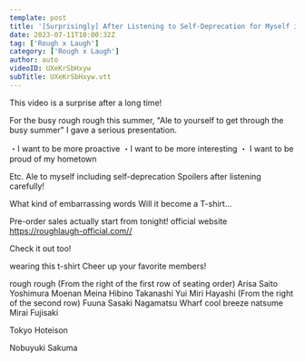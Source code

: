 ```yaml
---
template: post
title: '[Surprisingly] After Listening to Self-Deprecation for Myself in the Future, the Words Will Become a T-shirt that Will Actually be Sold!'
date: 2023-07-11T10:00:32Z
tag: ['Rough x Laugh']
category: ['Rough x Laugh']
author: auto 
videoID: UXeKrSbHxyw
subTitle: UXeKrSbHxyw.vtt
---
```

This video is a surprise after a long time!

For the busy rough rough this summer,
"Ale to yourself to get through the busy summer"
I gave a serious presentation.

・I want to be more proactive
・I want to be more interesting
・ I want to be proud of my hometown

Etc. Ale to myself including self-deprecation
Spoilers after listening carefully!

What kind of embarrassing words
Will it become a T-shirt...

Pre-order sales actually start from tonight!
official website
https://roughlaugh-official.com//

Check it out too!

wearing this t-shirt
Cheer up your favorite members!



rough rough
(From the right of the first row of seating order)
Arisa Saito
Yoshimura Moenan
Meina Hibino
Takanashi Yui
Miri Hayashi
(From the right of the second row)
Fuuna Sasaki
Nagamatsu Wharf
cool breeze natsume
Mirai Fujisaki

Tokyo Hoteison

Nobuyuki Sakuma